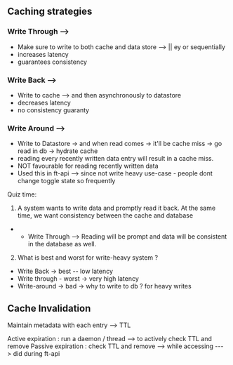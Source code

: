 ## Caching strategies

### Write Through -->

- Make sure to write to both cache and data store --> || ey or sequentially
- increases latency
- guarantees consistency

### Write Back -->

- Write to cache --> and then asynchronously to datastore
- decreases latency
- no consistency guaranty

### Write Around -->

- Write to Datastore -> and when read comes -> it'll be cache miss -> go read in db -> hydrate cache 
- reading every recently written data entry will result in a cache miss.
- NOT favourable for reading recently written data
- Used this in ft-api --> since not write heavy use-case - people dont change toggle state so frequently

Quiz time: 
1. A system wants to write data and promptly read it back. At the same time, we want consistency between the cache and database
- - Write Through --> Reading will be prompt and data will be consistent in the database as well.

2. What is best and worst for write-heavy system ?
- Write Back -> best -- low latency
- Write through - worst -> very high latency
- Write-around -> bad -> why to write to db ? for heavy writes

## Cache Invalidation

Maintain metadata with each entry --> TTL

Active expiration : run a daemon / thread --> to actively check TTL and remove
Passive expiration : check TTL and remove --> while accessing ---> did during ft-api


